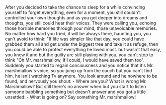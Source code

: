 After you decided to take the chance to sleep for a while convincing yourself to forget everything, even for a moment, you still couldn't controlled your own thoughts and as you got deeper into dreams and thoughts, you still could hear their voices.
They were calling you, echoing those horrible memories through your mind, those unavoidable memories.
No matter how hard you tried, it will be always there, haunting you, you can't avoid to think: "If life was simpler like that day, you could have grabbed them all and get under the biggest tree and take it as refuge, then you could be able to protect everything he loved most. but wasn't that easy, you knew it and but the guilty are still playing with you, you can't stop to think "Oh Mr. marshmallow, if I could, I would have saved them too".
Suddenly you started to regain conciousness and you notice that it's Mr. marshmallow's voice, so you jump up from the couch but you can't find him, he isn't watching Tv anymore. You look around and he nowhere to be found, and nervously you shout:
    - Where are you? What is wrong Mr. Marshmallow? But still there's no answer when but you start  to listen someone babbling something but doesn't answer and you got a little unsettled:
    - What is going on? Say something Mr. marshmallow!